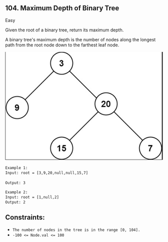 ## 104. Maximum Depth of Binary Tree
Easy

Given the root of a binary tree, return its maximum depth.

A binary tree's maximum depth is the number of nodes along the longest path from the root node down to the farthest leaf node.

![Tree Diagram](Screenshot_21-7-2025_123212_leetcode.com.jpeg)
 ```
Example 1:
Input: root = [3,9,20,null,null,15,7]

Output: 3
```

```
Example 2:
Input: root = [1,null,2]
Output: 2
 ```

## Constraints:

- `The number of nodes in the tree is in the range [0, 104].`
- `-100 <= Node.val <= 100`
